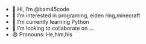 - 👋 Hi, I’m @bam45code
- 👀 I’m interested in programing, elden ring,minecraft
- 🌱 I’m currently learning Python
- 💞️ I’m looking to collaborate on ...
- 😄 Pronouns: He,him,his

<!---
bam45code/bam45code is a ✨ special ✨ repository because its `README.md` (this file) appears on your GitHub profile.
You can click the Preview link to take a look at your changes.
--->
